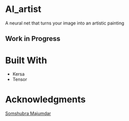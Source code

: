 # AI_artist
A neural net that turns your image into an artistic painting


## Work in Progress


# Built With
- Kersa
- Tensor

# Acknowledgments

[Somshubra Majumdar]("https://github.com/titu1994")
